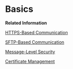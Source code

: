 <!-- loio36839ad281754bb6bd039d3db11e59ee -->

# Basics

**Related Information**  


[HTTPS-Based Communication](https-based-communication-1a22d00.md "")

[SFTP-Based Communication](sftp-based-communication-f1a9be1.md "")

[Message-Level Security](message-level-security-463a908.md "Several standards are supported to protect the message content (message-level security).")

[Certificate Management](certificate-management-feb9c2f.md "")

